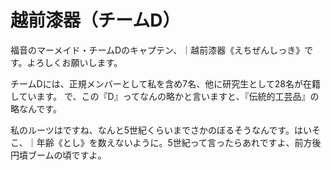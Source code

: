 # 越前漆器（チームD）

福音のマーメイド・チームDのキャプテン、｜越前漆器《えちぜんしっき》です。よろしくお願いします。

チームDには、正規メンバーとして私を含め7名、他に研究生として28名が在籍しています。
で、この『D』ってなんの略かと言いますと、『伝統的工芸品』の略なんです。

私のルーツはですね、なんと5世紀くらいまでさかのぼるそうなんです。はいそこ、｜年齢《とし》を数えないように。5世紀って言ったらあれですよ、前方後円墳ブームの頃ですよ。
<!--stackedit_data:
eyJoaXN0b3J5IjpbMTY2NzYyMzcyNCwtNDM3NDY2NzMwLC00Nj
I3NTg3NjgsODI0MDA0MzcyLC0xNjA1NzA5NzYwXX0=
-->